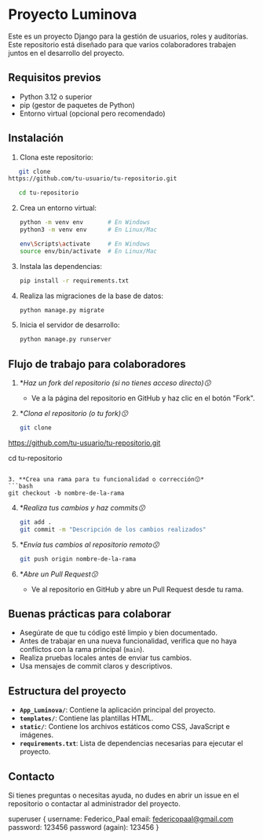 # Proyecto Luminova

Este es un proyecto Django para la gestión de usuarios, roles y auditorías. Este repositorio está diseñado para que varios colaboradores trabajen juntos en el desarrollo del proyecto.

## Requisitos previos

- Python 3.12 o superior
- pip (gestor de paquetes de Python)
- Entorno virtual (opcional pero recomendado)

## Instalación

1. Clona este repositorio:
```bash
   git clone
https://github.com/tu-usuario/tu-repositorio.git

   cd tu-repositorio
   ```

2. Crea un entorno virtual:
   ```bash
   python -m venv env       # En Windows
   python3 -m venv env      # En Linux/Mac

   env\Scripts\activate     # En Windows
   source env/bin/activate  # En Linux/Mac
   ```

3. Instala las dependencias:
   ```bash
   pip install -r requirements.txt
   ```

4. Realiza las migraciones de la base de datos:
   ```bash
   python manage.py migrate
   ```

5. Inicia el servidor de desarrollo:
   ```bash
   python manage.py runserver
   ```

## Flujo de trabajo para colaboradores

1. **Haz un fork del repositorio (si no tienes acceso directo)😗*
   - Ve a la página del repositorio en GitHub y haz clic en el botón "Fork".

2. **Clona el repositorio (o tu fork)😗*
   ```bash
   git clone
https://github.com/tu-usuario/tu-repositorio.git

   cd tu-repositorio
   ```

3. **Crea una rama para tu funcionalidad o corrección😗*
   ```bash
   git checkout -b nombre-de-la-rama
   ```

4. **Realiza tus cambios y haz commits😗*
   ```bash
   git add .
   git commit -m "Descripción de los cambios realizados"
   ```

5. **Envía tus cambios al repositorio remoto😗*
   ```bash
   git push origin nombre-de-la-rama
   ```

6. **Abre un Pull Request😗*
   - Ve al repositorio en GitHub y abre un Pull Request desde tu rama.

## Buenas prácticas para colaborar

- Asegúrate de que tu código esté limpio y bien documentado.
- Antes de trabajar en una nueva funcionalidad, verifica que no haya conflictos con la rama principal (`main`).
- Realiza pruebas locales antes de enviar tus cambios.
- Usa mensajes de commit claros y descriptivos.

## Estructura del proyecto

- **`App_Luminova/`**: Contiene la aplicación principal del proyecto.
- **`templates/`**: Contiene las plantillas HTML.
- **`static/`**: Contiene los archivos estáticos como CSS, JavaScript e imágenes.
- **`requirements.txt`**: Lista de dependencias necesarias para ejecutar el proyecto.

## Contacto

Si tienes preguntas o necesitas ayuda, no dudes en abrir un issue en el repositorio o contactar al administrador del proyecto.



superuser {
    username: Federico_Paal
    email: federicopaal@gmail.com
    password: 123456
    password (again): 123456
}